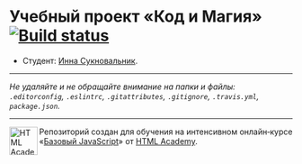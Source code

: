 # Учебный проект «Код и Магия» [![Build status][travis-image]][travis-url]

* Студент: [Инна Сукновальник](https://up.htmlacademy.ru/javascript/10/user/67382).

---

_Не удаляйте и не обращайте внимание на папки и файлы:_<br>
_`.editorconfig`, `.eslintrc`, `.gitattributes`, `.gitignore`, `.travis.yml`, `package.json`._

---

<a href="https://htmlacademy.ru/intensive/javascript"><img align="left" width="50" height="50" title="HTML Academy" src="https://up.htmlacademy.ru/static/img/intensive/javascript/logo-for-github.svg"></a>

Репозиторий создан для обучения на интенсивном онлайн‑курсе «[Базовый JavaScript](https://htmlacademy.ru/intensive/javascript)» от [HTML Academy](https://htmlacademy.ru).

[travis-image]: https://travis-ci.org/htmlacademy-javascript/67382-code-and-magick.svg?branch=master
[travis-url]: https://travis-ci.org/htmlacademy-javascript/67382-code-and-magick
